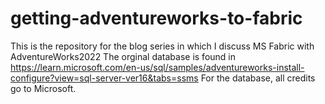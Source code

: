 # getting-adventureworks-to-fabric
This is the repository for the blog series in which I discuss MS Fabric with AdventureWorks2022
The orginal database is found in https://learn.microsoft.com/en-us/sql/samples/adventureworks-install-configure?view=sql-server-ver16&tabs=ssms
For the database, all credits go to Microsoft. 
